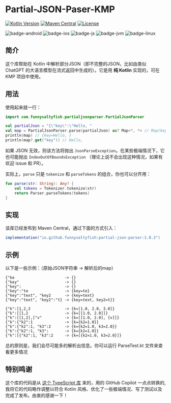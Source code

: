 # Partial-JSON-Paser-KMP

[![Kotlin Version](https://img.shields.io/badge/Kotlin-2.2.0-B125EA?logo=kotlin)](https://kotlinlang.org)
[![Maven Central](https://img.shields.io/maven-central/v/io.github.funnysaltyfish/partial-json-parser.svg?label=Maven%20Central)](https://central.sonatype.com/artifact/de.peilicke.sascha/kase64)
[![License](http://img.shields.io/:License-Apache-blue.svg)](http://www.apache.org/licenses/LICENSE-2.0.html)

![badge-android](http://img.shields.io/badge/Platform-Android-brightgreen.svg?logo=android)
![badge-ios](http://img.shields.io/badge/Platform-iOS-orange.svg?logo=apple)
![badge-js](http://img.shields.io/badge/Platform-NodeJS-yellow.svg?logo=javascript)
![badge-jvm](http://img.shields.io/badge/Platform-JVM-red.svg?logo=openjdk)
![badge-linux](http://img.shields.io/badge/Platform-Linux-lightgrey.svg?logo=linux)

## 简介

这个库帮助在 Kotlin 中解析部分JSON（即不完整的JSON，比如由类似 ChatGPT 的大语言模型在流式返回中生成的）。它是用 **纯 Kotlin** 实现的，可在 KMP 项目中使用。

## 用法

使用起来就一行：

```kotlin
import com.funnysaltyfish.partialjsonparser.PartialJsonParser

val partialJson = "{\"key\":\"Hello, "
val map = PartialJsonParser.parse(partialJson) as? Map<*, *> // Map(key=Hello, )
println(map) // {key=Hello, }
println(map?.get("key")) // Hello,
```

如果 JSON 无效，则该方法将抛出 `JsonParseException`。在某些极端情况下，它也可能抛出 `IndexOutOfBoundsException`
（理论上说不会出现这种情况，如果有欢迎 issue 和 PR）。

实际上，`parse` 只是 `tokenize` 和 `parseTokens` 的组合，你也可以分开用：

```kotlin
fun parse(str: String): Any? {
    val tokens = Tokenizer.tokenize(str)
    return Parser.parseTokens(tokens)
}
```

## 实现

该库已经发布到 Maven Central，通过下面的方式引入：

```groovy
implementation("io.github.funnysaltyfish:partial-json-parser:1.0.3")
```

## 示例

以下是一些示例：（原始JSON字符串 -> 解析后的map）
```
{"ke                      -> {}
{"key"                    -> {}
{"key":                   -> {}
{"key":"te                -> {key=te}
{"key":"text", "key2      -> {key=text}
{"key":"text", "key2":"t} -> {key=text, key2=t}}

{"k":[1,2,3               -> {k=[1.0, 2.0, 3.0]}
{"k":[[1,2                -> {k=[[1.0, 2.0]]}
{"k":[[1,2],["v"          -> {k=[[1.0, 2.0], [v]]}
{"k":{"k2":1              -> {k={k2=1.0}}
{"k":{"k2":1, "k3":2      -> {k={k2=1.0, k3=2.0}}
{"k":{"k2":1, "k3":       -> {k={k2=1.0}}
{"k":[{"k2":1, "k3":2     -> {k=[{k2=1.0, k3=2.0}]}
```

总的原则是，我们会尽可能多的解析出信息。你可以运行 ParseTest.kt 文件来查看更多情况

## 特别鸣谢
这个库的代码是从 [这个 TypeScript 库](https://github.com/SimonTart/json-fragment-parser) 来的，用的 GitHub Copilot 一点点转换的, 我将它的代码略作调整以符合 Kotlin 风格、优化了一些极端情况、写了测试以及完成了发布。由衷的感谢一下！